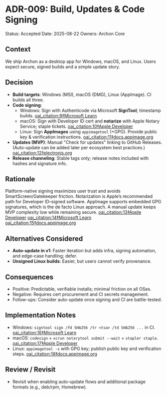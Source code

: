 # ADR-009: Build, Updates & Code Signing

Status: Accepted
Date: 2025-08-22
Owners: Archon Core

## Context

We ship Archon as a desktop app for Windows, macOS, and Linux. Users expect secure, signed builds and a simple update story.

## Decision

- **Build targets**: Windows (MSI), macOS (DMG), Linux (AppImage). CI builds all three.
- **Code signing**:
  - Windows: Sign with Authenticode via Microsoft **SignTool**; timestamp builds.  [oai_citation:9‡Microsoft Learn](https://learn.microsoft.com/en-us/windows/win32/seccrypto/signtool?utm_source=chatgpt.com)
  - macOS: Sign with Developer ID cert and **notarize** with Apple Notary Service; staple tickets.  [oai_citation:10‡Apple Developer](https://developer.apple.com/documentation/security/notarizing-macos-software-before-distribution?utm_source=chatgpt.com)
  - Linux: Sign **AppImages** using `appimagetool` (+GPG). Provide public key & verification instructions.  [oai_citation:11‡docs.appimage.org](https://docs.appimage.org/packaging-guide/optional/signatures.html?utm_source=chatgpt.com)
- **Updates (MVP)**: Manual "Check for updates" linking to GitHub Releases. (Auto-update can be added later per ecosystem best practices.)  [oai_citation:12‡electronjs.org](https://electronjs.org/docs/latest/tutorial/updates?utm_source=chatgpt.com)
- **Release channeling**: Stable tags only; release notes included with hashes and signature info.

## Rationale

Platform-native signing maximizes user trust and avoids SmartScreen/Gatekeeper friction. Notarization is Apple’s recommended path for Developer ID–signed software. AppImage supports embedded GPG signatures, which is the de facto Linux approach. A manual update keeps MVP complexity low while remaining secure.  [oai_citation:13‡Apple Developer](https://developer.apple.com/documentation/security/notarizing-macos-software-before-distribution?utm_source=chatgpt.com) [oai_citation:14‡Microsoft Learn](https://learn.microsoft.com/en-us/windows/win32/seccrypto/signtool?utm_source=chatgpt.com) [oai_citation:15‡docs.appimage.org](https://docs.appimage.org/packaging-guide/optional/signatures.html?utm_source=chatgpt.com)

## Alternatives Considered

- **Auto-update in v1**: Faster iteration but adds infra, signing automation, and edge-case handling; defer.
- **Unsigned Linux builds**: Easier, but users cannot verify provenance.

## Consequences

- Positive: Predictable, verifiable installs; minimal friction on all OSes.
- Negative: Requires cert procurement and CI secrets management.
- Follow-ups: Consider auto-update once signing and CI are battle-tested.

## Implementation Notes

- Windows: `signtool sign /fd SHA256 /tr <tsa> /td SHA256 ...` in CI.  [oai_citation:16‡Microsoft Learn](https://learn.microsoft.com/en-us/windows/win32/seccrypto/signtool?utm_source=chatgpt.com)
- macOS: `codesign` + `xcrun notarytool submit --wait` + `stapler staple`.  [oai_citation:17‡Apple Developer](https://developer.apple.com/documentation/security/notarizing-macos-software-before-distribution?utm_source=chatgpt.com)
- Linux: `appimagetool -s` with GPG key; publish public key and verification steps.  [oai_citation:18‡docs.appimage.org](https://docs.appimage.org/packaging-guide/optional/signatures.html?utm_source=chatgpt.com)

## Review / Revisit

- Revisit when enabling auto-update flows and additional package formats (e.g., deb/rpm, Homebrew).
